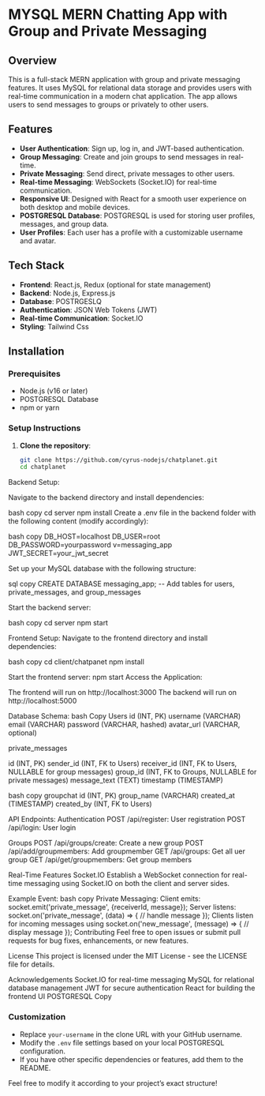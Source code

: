 # MYSQL MERN Chatting App with Group and Private Messaging

## Overview
This is a full-stack MERN application with group and private messaging features. It uses MySQL for relational data storage and provides users with real-time communication in a modern chat application. The app allows users to send messages to groups or privately to other users.

## Features
- **User Authentication**: Sign up, log in, and JWT-based authentication.
- **Group Messaging**: Create and join groups to send messages in real-time.
- **Private Messaging**: Send direct, private messages to other users.
- **Real-time Messaging**: WebSockets (Socket.IO) for real-time communication.
- **Responsive UI**: Designed with React for a smooth user experience on both desktop and mobile devices.
- **POSTGRESQL Database**: POSTGRESQL is used for storing user profiles, messages, and group data.
- **User Profiles**: Each user has a profile with a customizable username and avatar.

## Tech Stack
- **Frontend**: React.js, Redux (optional for state management)
- **Backend**: Node.js, Express.js
- **Database**: POSTRGESLQ
- **Authentication**: JSON Web Tokens (JWT)
- **Real-time Communication**: Socket.IO
- **Styling**: Tailwind Css

## Installation

### Prerequisites
- Node.js (v16 or later)
- POSTGRESQL Database
- npm or yarn

### Setup Instructions

1. **Clone the repository**:
   ```bash
   git clone https://github.com/cyrus-nodejs/chatplanet.git
   cd chatplanet
Backend Setup:

Navigate to the backend directory and install dependencies:

bash
copy
cd server
npm install
Create a .env file in the backend folder with the following content (modify accordingly):

bash
copy
DB_HOST=localhost
DB_USER=root
DB_PASSWORD=yourpassword
v=messaging_app
JWT_SECRET=your_jwt_secret

Set up your MySQL database with the following structure:

sql
copy
CREATE DATABASE messaging_app;
-- Add tables for users, private_messages, and group_messages

Start the backend server:

bash
copy
cd server
npm start


Frontend Setup:
Navigate to the frontend directory and install dependencies:

bash
copy
cd client/chatpanet
npm install

Start the frontend server:
npm start
Access the Application:

The frontend will run on http://localhost:3000
The backend will run on http://localhost:5000

Database Schema:
bash
Copy
Users
id (INT, PK)
username (VARCHAR)
email (VARCHAR)
password (VARCHAR, hashed)
avatar_url (VARCHAR, optional)


private_messages

id (INT, PK)
sender_id (INT, FK to Users)
receiver_id (INT, FK to Users, NULLABLE for group messages)
group_id (INT, FK to Groups, NULLABLE for private messages)
message_text (TEXT)
timestamp (TIMESTAMP)

bash
copy
groupchat
id (INT, PK)
group_name (VARCHAR)
created_at (TIMESTAMP)
created_by (INT, FK to Users)


API Endpoints:
Authentication
POST /api/register: User registration
POST /api/login: User login

Groups
POST /api/groups/create: Create a new group
POST /api/add/groupmembers: Add groupmember
GET /api/groups: Get all uer group
GET /api/get/groupmembers: Get group members


Real-Time Features
Socket.IO
Establish a WebSocket connection for real-time messaging using Socket.IO on both the client and server sides.

Example Event:
bash
copy
Private Messaging:
Client emits: socket.emit('private_message', {receiverId, message});
Server listens: socket.on('private_message', (data) => { // handle message });
Clients listen for incoming messages using socket.on('new_message', (message) => { // display message });
Contributing
Feel free to open issues or submit pull requests for bug fixes, enhancements, or new features.

License
This project is licensed under the MIT License - see the LICENSE file for details.

Acknowledgements
Socket.IO for real-time messaging
MySQL for relational database management
JWT for secure authentication
React for building the frontend UI
POSTGRESQL
Copy

### Customization
- Replace `your-username` in the clone URL with your GitHub username.
- Modify the `.env` file settings based on your local POSTGRESQL configuration.
- If you have other specific dependencies or features, add them to the README.

Feel free to modify it according to your project’s exact structure!

